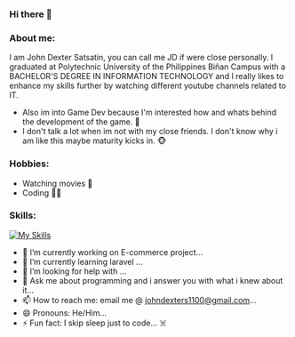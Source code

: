 ### Hi there 👋

<!--
*yashiidev/yashiidev* is a ✨ special ✨ repository because its README.md (this file) appears on your GitHub profile.

Here are some ideas to get you started:






-->
### About me:
  I am John Dexter Satsatin, you can call me JD if were close personally. I graduated at Polytechnic University of the Philippines Biñan Campus with a BACHELOR'S
  DEGREE IN INFORMATION TECHNOLOGY and I really likes to enhance my skills further by watching different youtube channels related to IT.
  
  - Also im into Game Dev because I'm interested how and whats behind the development of the game. :mage:
  - I don't talk a lot when im not with my close friends. I don't know why i am like this maybe maturity kicks in. :monkey_face:
### Hobbies:
  - Watching movies :ticket:
  - Coding :man_technologist:
### Skills:
[![My Skills](https://skillicons.dev/icons?i=js,html,css,laravel,cs,php,react,mysql,tailwind,unity)](https://skillicons.dev)

  
- 🔭 I’m currently working on E-commerce project...
- 🌱 I’m currently learning laravel ...
- 🤔 I’m looking for help with ...
- 💬 Ask me about programming and i answer you with what i knew about it...
- 📫 How to reach me: email me @ johndexters1100@gmail.com...
- 😄 Pronouns: He/Him...
- ⚡ Fun fact: I skip sleep just to code... :skull_and_crossbones:
